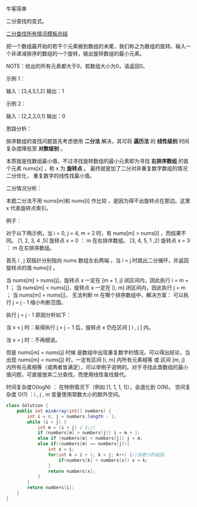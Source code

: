 牛客简单

二分查找的变式。

[二分查找所有情况模板总结]()



把一个数组最开始的若干个元素搬到数组的末尾，我们称之为数组的旋转。输入一个非递减排序的数组的一个旋转，输出旋转数组的最小元素。  

NOTE：给出的所有元素都大于0，若数组大小为0，请返回0。 

示例 1：

输入：[3,4,5,1,2]
输出：1

示例 2：

输入：[2,2,2,0,1]
输出：0



思路分析：

排序数组的查找问题首先考虑使用 **二分法** 解决，其可将 **遍历法** 的 **线性级别** 时间复杂度降低至 **对数级别** 。 

本质就是找数组最小值，不过寻找旋转数组的最小元素即为寻找 **右排序数组** 的首个元素 nums[x] ，称 x 为 **旋转点** 。 最终就是加了二分对非重复数字数组的情况二分优化， 重复数字的线性找最小值。



二分情况分析：

本题二分法不用 nums[m]和 nums[i] 作比较 ，是因为得不出旋转点在那边。这里 x 代表旋转点索引。

例子：

对于以下两示例，当 i = 0, j = 4, m = 2  时，有 nums[m] > nums[i] ，而结果不同。
[1, 2, 3, 4 ,5] 旋转点 x = 0 ： m 在右排序数组。
[3, 4, 5, 1 ,2] 旋转点 x = 3 ： m 在左排序数组。



首先 i , j 双指针分别指向 nums 数组左右两端 ，当 i = j 时跳出二分循环，并返回旋转点的值 nums[i] 。

当 nums[m] > nums[j]，旋转点 x 一定在 [m + 1, j]  闭区间内，因此执行 i = m + 1 ；
当 nums[m] < nums[j]，旋转点 x 一定在 [i, m] 闭区间内，因此执行 j = m ；
当 nums[m] = nums[j]， 无法判断 m 在哪个排序数组中，解决方案： 可以执行 j = j - 1 缩小判断范围。

执行 j = j - 1 原因分析如下：

当 x < j 时：易得执行 j = j − 1 后，旋转点 x  仍在区间  [ i ,  j ] 内。 

当 x = j 时：不再细说。



但是 nums[m] = nums[j] 时候 是数组中出现重复数字的情况。可以得出结论，当出现 nums[m] = nums[j] 时，一定有区间 [i, m] 内所有元素相等 或 区间 [m, j] 内所有元素相等（或两者皆满足），可以举例子说明的。对于寻找此类数组的最小值问题，可直接放弃二分查找，而使用线性查找替代。



时间复杂度O(logN) ： 在特例情况下（例如 [1, 1, 1, 1]），会退化到 O(N)。 
空间复杂度 O(1) ：i , j , m 变量使用常数大小的额外空间。

````java
class Solution {
    public int minArray(int[] numbers) {
        int i = 0, j = numbers.length - 1;
        while (i < j) {
            int m = (i + j) / 2;//
            if (numbers[m] > numbers[j]) i = m + 1;
            else if (numbers[m] < numbers[j]) j = m;
            else if((numbers[m] == numbers[j]){
                int x = i;
                for(int k = i + 1; k < j; k++) {//找更小的返回。
                    if(numbers[k] < numbers[x]) x = k;
                }
                return numbers[x];
            }
        }
        return numbers[i];
    }
}
````

